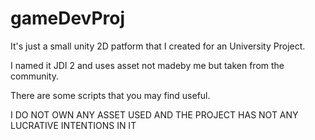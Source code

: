 # gameDevProj

It's just a small unity 2D patform that I created for an University Project.

I named it JDI 2 and uses asset not madeby me but taken from the community.

There are some scripts that you may find useful.

I DO NOT OWN ANY ASSET USED AND THE PROJECT HAS NOT ANY LUCRATIVE INTENTIONS IN IT
